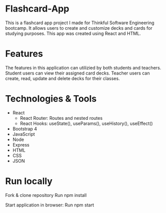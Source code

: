 # Flashcard-App
This is a flashcard app project I made for Thinkful Software Engineering bootcamp. It allows users to create and customize decks and cards for studying purposes. This app was created using React and HTML.

# Features
The features in this application can utilizied by both students and teachers. Student users can view their assigned card decks. Teacher users can create, read, update and delete decks for their classes.

# Technologies & Tools
 - React
   - React Router: Routes and nested routes
   - React Hooks: useState(), useParams(), useHistory(), useEffect()
 - Bootstrap 4
 - JavaScript
 - Node
 - Express
 - HTML
 - CSS
 - JSON
# Run locally
 Fork & clone repository
 Run npm install
 
 Start application in browser:
 Run npm start


